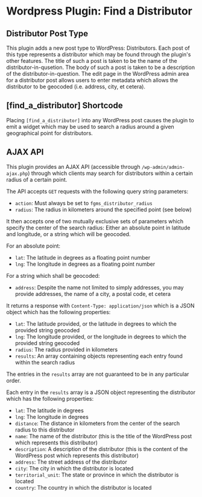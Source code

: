 # Wordpress Plugin: Find a Distributor

## Distributor Post Type

This plugin adds a new post type to WordPress: Distributors.  Each post of this type represents a distributor which may be found through the plugin's other features.  The title of such a post is taken to be the name of the distributor-in-qusetion.  The body of such a post is taken to be a description of the distributor-in-question.  The edit page in the WordPress admin area for a distributor post allows users to enter metadata which allows the distributor to be geocoded (i.e. address, city, et cetera).

## [find_a_distributor] Shortcode

Placing `[find_a_distributor]` into any WordPress post causes the plugin to emit a widget which may be used to search a radius around a given geographical point for distributors.

## AJAX API

This plugin provides an AJAX API (accessible through `/wp-admin/admin-ajax.php`) through which clients may search for distributors within a certain radius of a certain point.

The API accepts `GET` requests with the following query string parameters:

- `action`: Must always be set to `fgms_distributor_radius`
- `radius`: The radius in kilometers around the specified point (see below)

It then accepts one of two mutually exclusive sets of parameters which specify the center of the search radius: Either an absolute point in latitude and longitude, or a string which will be geocoded.

For an absolute point:

- `lat`: The latitude in degrees as a floating point number
- `lng`: The longitude in degrees as a floating point number

For a string which shall be geocoded:

- `address`: Despite the name not limited to simply addresses, you may provide addresses, the name of a city, a postal code, et cetera

It returns a response with `Content-Type: application/json` which is a JSON object which has the following properties:

- `lat`: The latitude provided, or the latitude in degrees to which the provided string geocoded
- `lng`: The longitude provided, or the longitude in degrees to which the provided string geocoded
- `radius`: The radius provided in kilometers
- `results`: An array containing objects representing each entry found within the search radius

The entries in the `results` array are not guaranteed to be in any particular order.

Each entry in the `results` array is a JSON object representing the distributor which has the following properties:

- `lat`: The latitude in degrees
- `lng`: The longitude in degrees
- `distance`: The distance in kilometers from the center of the search radius to this distributor
- `name`: The name of the distributor (this is the title of the WordPress post which represents this distributor)
- `description`: A description of the distributor (this is the content of the WordPress post which represents this distributor)
- `address`: The street address of the distributor
- `city`: The city in which the distributor is located
- `territorial_unit`: The state or province in which the distributor is located
- `country`: The country in which the distributor is located